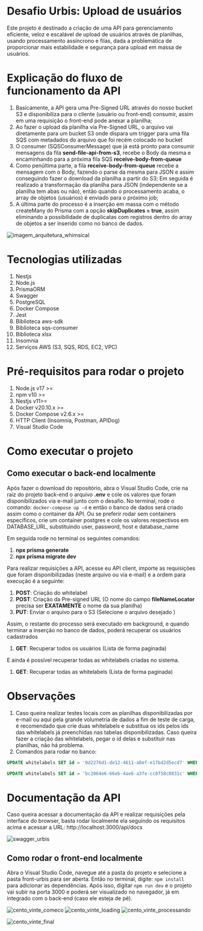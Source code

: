 # Desafio Urbis: Upload de usuários

Este projeto é destinado a criação de uma API para gerenciamento eficiente, veloz e escalável de upload de usuários através de planilhas, usando processamento assíncrono e filas, dada a problemática de proporcionar mais estabilidade e segurança para upload em massa de usuários.


# Explicação do fluxo de funcionamento da API
1. Basicamente, a API gera uma Pre-Signed URL através do nosso bucket S3 e disponibiliza para o cliente (usuário ou front-end) consumir, assim em uma requisição o front-end pode anexar a planilha;
2. Ao fazer o upload da planilha via Pre-Signed URL, o arquivo vai diretamente para um bucket S3 onde dispara um trigger para uma fila SQS com metadados do arquivo que foi recém colocado no bucket
3. O consumer (SQSConsumerMessage) que já está pronto para consumir mensagens da fila **send-file-api-from-s3**, recebe o Body da mesma e encaminhando para a próxima fila SQS **receive-body-from-queue**
4. Como penúltima parte, a fila **receive-body-from-queue** recebe a mensagem com o Body, fazendo o parse da mesma para JSON e assim conseguindo fazer o download da planilha a partir do S3; Em seguida é realizado a transformação da planilha para JSON (independente se a planilha tem abas ou não), então quando o processamento acaba, o array de objetos (usuários) é enviado para o próximo job;
5. A última parte do processo é a inserção em massa com o método createMany do Prisma com a opção **skipDuplicates = true**, assim eliminando a possibilidade de duplicatas com registros dentro do array de objetos a ser inserido como no banco de dados.


![imagem_arquitetura_whimsical](https://github.com/user-attachments/assets/df244ffc-560a-42a9-8c1a-1e6a41a9b3a4)


# Tecnologias utilizadas

1. Nestjs
2. Node.js
3. PrismaORM
3. Swagger
4. PostgreSQL
5. Docker Compose
6. Jest
7. Biblioteca aws-sdk
8. Biblioteca sqs-consumer
8. Biblioteca xlsx
9. Insomnia
10. Serviços AWS (S3, SQS, RDS, EC2, VPC)


# Pré-requisitos para rodar o projeto
1. Node.js v17 >=
2. npm v10 >=
3. Nestjs v11>=
2. Docker v20.10.x >= 
3. Docker Compose v2.6.x >=
4. HTTP Client (Insomnia, Postman, APIDog)
5. Visual Studio Code

# Como executar o projeto
## Como executar o back-end localmente

Após fazer o download do repositório, abra o Visual Studio Code, crie na raiz do projeto back-end o arquivo **.env** e cole os valores que foram disponibilizados via e-mail junto com o desafio. No terminal, rode o comando: ```docker-compose up -d``` e então o banco de dados será criado assim como o container da API. Ou se preferir rodar sem containers específicos, crie um container postgres e cole os valores respectivos em DATABASE_URL, substituindo user, password, host e database_name

Em seguida rode no terminal os seguintes comandos:

1. **npx prisma generate** 
2. **npx prisma migrate dev** 

Para realizar requisições a API, acesse eu API client, importe as requisições que foram disponibilizadas (neste arquivo ou via e-mail) e a ordem para execução é a seguinte:

1. **POST**: Criação do whitelabel
2. **POST**: Criação da Pre-signed URL (O nome do campo **fileNameLocator** precisa ser **EXATAMENTE** o nome da sua planilha)
3. **PUT**: Enviar o arquivo para o S3 (Selecione o arquivo desejado )

Assim, o restante do processo será executado em background, e quando terminar a inserção no banco de dados, poderá recuperar os usuários cadastrados

1. **GET**: Recuperar todos os usuários (Lista de forma paginada)

E ainda é possível recuperar todas as whitelabels criadas no sistema.

1. **GET**: Recuperar todas as whitelabels (Lista de forma paginada)

# Observações

1. Caso queira realizar testes locais com as planilhas disponibilizadas por e-mail ou aqui pela grande volumetria de dados a fim de teste de carga, é recomendado que crie duas whitelabels e substitua os ids pelos ids das whitelabels já preenchidas nas tabelas disponibilizadas. Caso queira fazer a criação das whitelabels, pegar o id delas e substituir nas planilhas, não há problema.
2. Comandos para rodar no banco: 

``` sql 
UPDATE whitelabels SET id = '0d2276d1-de12-4611-a8ef-e17bd2d5ecd7' WHERE id = '**ID_PRIMEIRA_WHITELABEL_CRIADA_POR_VOCE**';
```

```sql
UPDATE whitelabels SET id = 'bc2064e6-66eb-4ae6-a3fe-cc8f58c0831c' WHERE id = '**ID_SEGUNDA_WHITELABEL_CRIADA_POR_VOCE**';
```

# Documentação da API

Caso queira acessar a documentação da API e realizar requisições pela interface do browser, basta rodar localmente ela seguindo os requisitos acima e acessar a URL: http://localhost:3000/api/docs

![swagger_urbis](https://github.com/user-attachments/assets/632d8f47-b264-4463-bf30-b52f4eefb181)


## Como rodar o front-end localmente 

Abra o Visual Studio Code, navegue até a pasta do projeto e selecione a pasta front-urbis para ser aberta. Então no terminal, digite: ```npm install``` para adicionar as dependências. Após isso, digitar ```npm run dev``` e o projeto vai subir na porta 3000 e poderá ser visualizado no navegador, já em integrado com o back-end (caso ele esteja de pé). 

![cento_vinte_comeco](https://github.com/user-attachments/assets/e4fd38bf-c2f9-4ea1-b72d-98a0a8ee1b9e)
![cento_vinte_loading](https://github.com/user-attachments/assets/86159c77-5978-49c4-81a4-520fddace2b6)
![cento_vinte_processando](https://github.com/user-attachments/assets/507d072b-0288-462b-9ebd-41d94753c626)

![cento_vinte_final](https://github.com/user-attachments/assets/3c8a1163-ed4f-4937-93e8-74a647b45a34)



